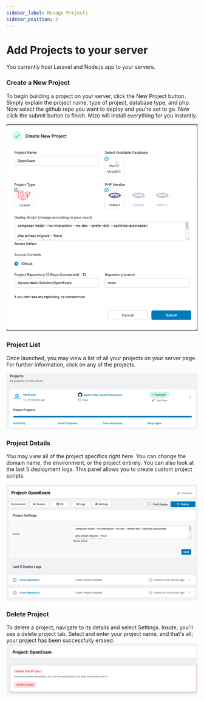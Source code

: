 ```yaml
---
sidebar_label: Manage Projects
sidebar_position: 2
---
```


# Add Projects to your server

You currently host Laravel and Node.js app to your servers.

### Create a New Project

To begin building a project on your server, click the New Project button. Simply explain the project name, type of project, database type, and php. Now select the github repo you want to deploy and you're set to go. Now click the submit button to finish. Mizo will install everything for you instantly. 

![Mezohub](./img/create-a-project.png)

### Project List

Once launched, you may view a list of all your projects on your server page. For further information, click on any of the projects.

![Mezohub](./img/projecrt-list.png)

### Project Details

You may view all of the project specifics right here. You can change the domain name, the environment, or the project entirely. You can also look at the last 5 deployment logs. This panel allows you to create custom project scripts.

![Mezohub](./img/project-details.png)

### Delete Project

To delete a project, navigate to its details and select Settings. Inside, you'll see a delete project tab. Select and enter your project name, and that's all; your project has been successfully erased.
![Mezohub](./img/delete-project.png)

